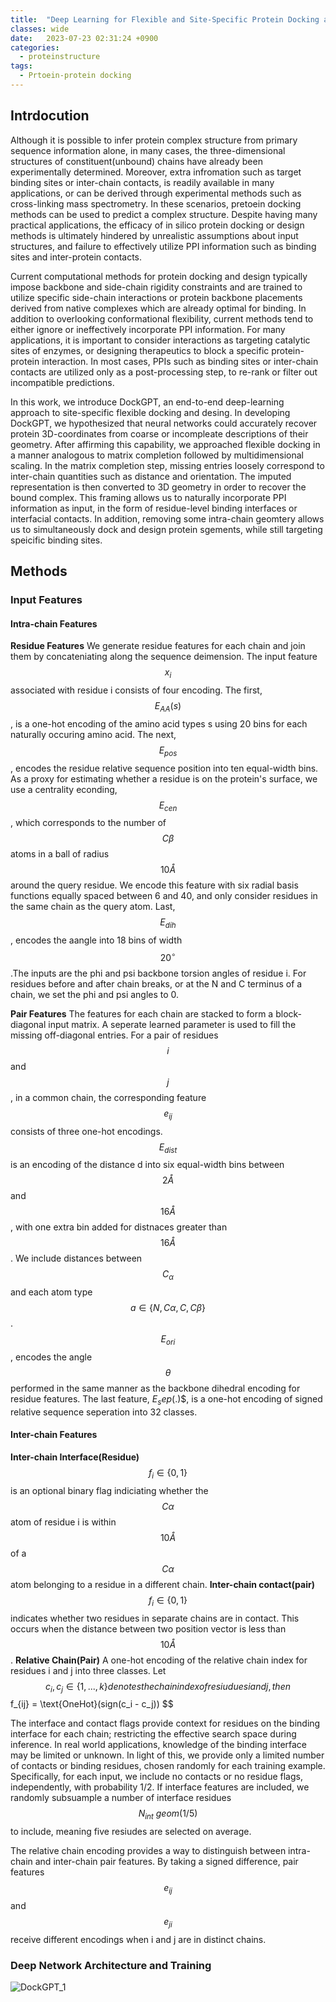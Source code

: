 ```yaml
---
title:  "Deep Learning for Flexible and Site-Specific Protein Docking and Design(2023)"
classes: wide
date:   2023-07-23 02:31:24 +0900
categories: 
  - proteinstructure
tags:
  - Prtoein-protein docking
---
```


## Intrdocution

Although it is possible to infer protein complex structure from primary sequence information alone, in many cases, the three-dimensional structures of constituent(unbound) chains have already been experimentally determined. Moreover, extra infromation such as target binding sites or inter-chain contacts, is readily available in many applications, or can be derived through experimental methods such as cross-linking mass spectrometry. In these scenarios, pretoein docking methods can be used to predict a complex structure. Despite having many practical applications, the efficacy of in silico protein docking or design methods is ultimately hindered by unrealistic assumptions about input structures, and failure to effectively utilize PPI information such as binding sites and inter-protein contacts. 

Current computational methods for protein docking and design typically impose backbone and side-chain rigidity constraints and are trained to utilize specific side-chain interactions or protein backbone placements derived from native complexes which are already optimal for binding. In addition to overlooking conformational flexibility, current methods tend to either ignore or ineffectively incorporate PPI information. For many applications, it is important to consider interactions as targeting catalytic sites of enzymes, or designing therapeutics to block a specific protein-protein interaction. In most cases, PPIs such as binding sites or inter-chain contacts are utilized only as a post-processing step, to re-rank or filter out incompatible predictions.

In this work, we introduce DockGPT, an end-to-end deep-learning approach to site-specific flexible docking and desing. In developing DockGPT, we hypothesized that neural networks could accurately recover protein 3D-coordinates from coarse or incompleate descriptions of their geometry. After affirming this capability, we approached flexible docking in a manner analogous to matrix completion followed by multidimensional scaling. In the matrix completion step, missing entries loosely correspond to inter-chain quantities such as distance and orientation. The imputed representation is then converted to 3D geometry in order to recover the bound complex. This framing allows us to naturally incorporate PPI information as input, in the form of residue-level binding interfaces or interfacial contacts. In addition, removing some intra-chain geomtery allows us to simultaneously dock and design protein sgements, while still targeting speicific binding sites. 

## Methods
### Input Features
#### Intra-chain Features
**Residue Features**
We generate residue features for each chain and join them by concateniating along the sequence deimension. The input feature $$x_i$$ associated with residue i consists of four encoding. The first, $$E_{AA}(s)$$, is a one-hot encoding of the amino acid types s using 20 bins for each naturally occuring amino acid. The next, $$E_{pos}$$, encodes the residue relative sequence position into ten equal-width bins. As a proxy for estimating whether a residue is on the protein's surface, we use a centrality econding, $$E_{cen}$$, which corresponds to the number of $$C\beta$$ atoms in a ball of radius $$10\mathring{A}$$ around the query residue. We encode this feature with six radial basis functions equally spaced between 6 and 40, and only consider residues in the same chain as the query atom. Last, $$E_{dih}$$, encodes the aangle into 18 bins of width $$20^{\circ}$$.The inputs are the phi and psi backbone torsion angles of residue i. For residues before and after chain breaks, or at the N and C terminus of a chain, we set the phi and psi angles to 0. 

**Pair Features**
The features for each chain are stacked to form a block-diagonal input matrix. A seperate learned parameter is used to fill the missing off-diagonal entries. For a pair of residues $$i$$ and $$j$$, in a common chain, the corresponding feature $$e_{ij}$$ consists of three one-hot encodings. $$E_{dist}$$ is an encoding of the distance d into six equal-width bins between $$2 \mathring{A}$$ and $$16 \mathring{A}$$, with one extra bin added for distnaces greater than $$16 \mathring{A}$$. We include distances between $$C_{\alpha}$$ and each atom type $$a \in \{N,C\alpha,C,C\beta\}$$. $$E_{ori}$$, encodes the angle $$\theta$$ performed in the same manner as the backbone dihedral encoding for residue features. The last feature, $E_sep(.)$$, is a one-hot encoding of signed relative sequence seperation into 32 classes. 

#### Inter-chain Features
**Inter-chain Interface(Residue)** $$f_i \in \{0,1\}$$ is an optional binary flag indiciating whether the $$C\alpha$$ atom of residue i is within $$10\mathring{A}$$ of a $$C\alpha$$ atom belonging to a residue in a different chain. 
**Inter-chain contact(pair)**  $$f_i \in \{0,1\}$$ indicates whether two residues in separate chains are in contact. This occurs when the distance between two position vector is less than $$10\mathring{A}$$.
**Relative Chain(Pair)** A one-hot encoding of the relative chain index for residues i and j into three classes. Let $$c_i, c_j \in \{1, ... ,k\} denotes the chain index of resiudues i and j, then $$f_{ij} = \text{OneHot}(sign(c_i - c_j)) $$

The interface and contact flags provide context for residues on the binding interface for each chain; restricting the effective search space during inference. In real world applications, knowledge of the binding interface may be limited or unknown. In light of this, we provide only a limited number of contacts or binding residues, chosen randomly for each training example. Specifically, for each input, we include no contacts or no residue flags, independently, with probability 1/2. If interface features are included, we randomly subsuample a number of interface residues $$N_{int} \text{~} geom(1/5)$$ to include, meaning five resiudes are selected on average. 

The relative chain encoding provides a way to distinguish between intra-chain and inter-chain pair features. By taking a signed difference, pair features $$e_{ij}$$ and $$e_{ji}$$ receive different encodings when i and j are in distinct chains. 

### Deep Network Architecture and Training
![DockGPT_1](https://jasonkim8652.github.io/assets/images/DockGPT_1.PNG)

